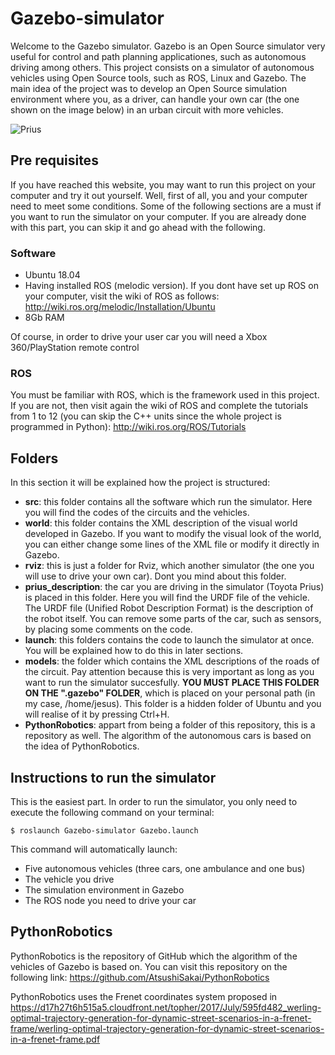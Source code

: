 # Gazebo-simulator 

Welcome to the Gazebo simulator. Gazebo is an Open Source simulator very useful for control and path planning applicationes, such as autonomous driving among others. This project consists on a simulator of autonomous vehicles using Open Source tools, such as ROS, Linux and Gazebo. The main idea of the project was to develop an Open Source simulation environment where you, as a driver, can handle your own car (the one shown on the image below) in an urban circuit with more vehicles.


![Prius](https://camo.githubusercontent.com/9cadf02ca935944b325ed7de6334899b90863534/68747470733a2f2f7777772e6f7372666f756e646174696f6e2e6f72672f776f72647072657373322f77702d636f6e74656e742f75706c6f6164732f323031372f30362f70726975735f726f756e6461626f75745f657869742e706e67)

## Pre requisites

If you have reached this website, you may want to run this project on your computer and try it out yourself. Well, first of all, you and your computer need to meet some conditions. Some of the following sections are a must if you want to run the simulator on your computer. If you are already done with this part, you can skip it and go ahead with the following.

### Software

* Ubuntu 18.04
* Having installed ROS (melodic version). If you dont have set up ROS on your computer, visit the wiki of ROS as follows: <http://wiki.ros.org/melodic/Installation/Ubuntu>
* 8Gb RAM

Of course, in order to drive your user car you will need a Xbox 360/PlayStation remote control


### ROS

You must be familiar with ROS, which is the framework used in this project. If you are not, then visit again the wiki of ROS and complete the tutorials from 1 to 12 (you can skip the C++ units since the whole project is programmed in Python): <http://wiki.ros.org/ROS/Tutorials>


## Folders

In this section it will be explained how the project is structured:

* **src**: this folder contains all the software which run the simulator. Here you will find the codes of the circuits and the vehicles.
* **world**: this folder contains the XML description of the visual world developed in Gazebo. If you want to modify the visual look of the world, you can either change some lines of the XML file or modify it directly in Gazebo.
* **rviz**: this is just a folder for Rviz, which another simulator (the one you will use to drive your own car). Dont you mind about this folder.
* **prius_description**: the car you are driving in the simulator (Toyota Prius) is placed in this folder. Here you will find the URDF file of the vehicle. The URDF file (Unified Robot Description Format) is the description of the robot itself. You can remove some parts of the car, such as sensors, by placing some comments on the code.
* **launch**: this folders contains the code to launch the simulator at once. You will be explained how to do this in later sections.
* **models**: the folder which contains the XML descriptions of the roads of the circuit. Pay attention because this is very important as long as you want to run the simulator succesfully. **YOU MUST PLACE THIS FOLDER ON THE ".gazebo" FOLDER**, which is placed on your personal path (in my case, /home/jesus). This folder is a hidden folder of Ubuntu and you will realise of it by pressing Ctrl+H.
* **PythonRobotics**: appart from being a folder of this repository, this is a repository as well. The algorithm of the autonomous cars is based on the idea of PythonRobotics.

## Instructions to run the simulator

This is the easiest part. In order to run the simulator, you only need to execute the following command on your terminal:

`$ roslaunch Gazebo-simulator Gazebo.launch`

This command will automatically launch:

* Five autonomous vehicles (three cars, one ambulance and one bus)
* The vehicle you drive
* The simulation environment in Gazebo
* The ROS node you need to drive your car

## PythonRobotics

PythonRobotics is the repository of GitHub which the algorithm of the vehicles of Gazebo is based on. You can visit this repository on the following link: <https://github.com/AtsushiSakai/PythonRobotics> 

PythonRobotics uses the Frenet coordinates system proposed in <https://d17h27t6h515a5.cloudfront.net/topher/2017/July/595fd482_werling-optimal-trajectory-generation-for-dynamic-street-scenarios-in-a-frenet-frame/werling-optimal-trajectory-generation-for-dynamic-street-scenarios-in-a-frenet-frame.pdf>

